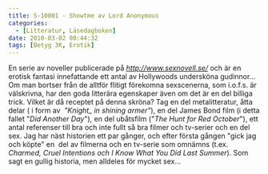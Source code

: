 ```yaml
---
title: S-10001 - Showtme av Lord Anonymous
categories:
  - [Litteratur, Läsedagboken]
date: 2010-03-02 00:44:32
tags: [Betyg 3K, Erotik]
---
```

En serie av noveller publicerade på _<http://www.sexnovell.se/>_ och är en erotisk fantasi innefattande ett antal av Hollywoods undersköna gudinnor... Om man bortser från de alltför flitigt förekomna sexscenerna, som i.o.f.s. är välskrivna, har den goda litterära egenskaper även om det är en del billiga trick. Vilket är då receptet på denna skröna? Tag en del metalitteratur, åtta delar ( i form av  *"Knight_ in shining armer"*), en del James Bond film (i detta fallet "*Did Another Day*"), en del ubåtsfilm ("*The Hunt for Red October*"), ett antal referenser till bra och inte fullt så bra filmer och tv-serier och en del sex. Jag har näst historien ett par gånger, och efter första gången "gick jag och köpte" en  del av filmerna och en tv-serie som omnämns (t.ex. *Charmed, Cruel Intentions och I Know What You Did Last Summer*). Som sagt en gullig historia, men alldeles för mycket sex...
